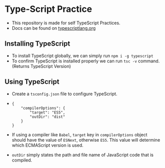 # Type-Script Practice

- This repository is made for self TypeScript Practices.
- Docs can be found on [typescriptlang.org](https://www.typescriptlang.org/)

## Installing TypeScript

- To install TypeScript globally, we can simply run `npm i -g typescript`
- To confirm TypeScript is installed properly we can run `tsc -v` command. (Returns TypeScript Version)

## Using TypeScript

- Create a `tsconfig.json` file to configure TypeScript.
- ```
  {
      "compilerOptions": {
          "target": "ES5",
          "outDir": "dist"
      }
  }
  ```

- If using a compiler like `Babel`, `target` key in `compilerOptions` object should have the value of `ESNext`, otherwise `ES5`. This value will determine which ECMAScript version is used.

- `outDir` simply states the path and file name of JavaScript code that is compiled.
